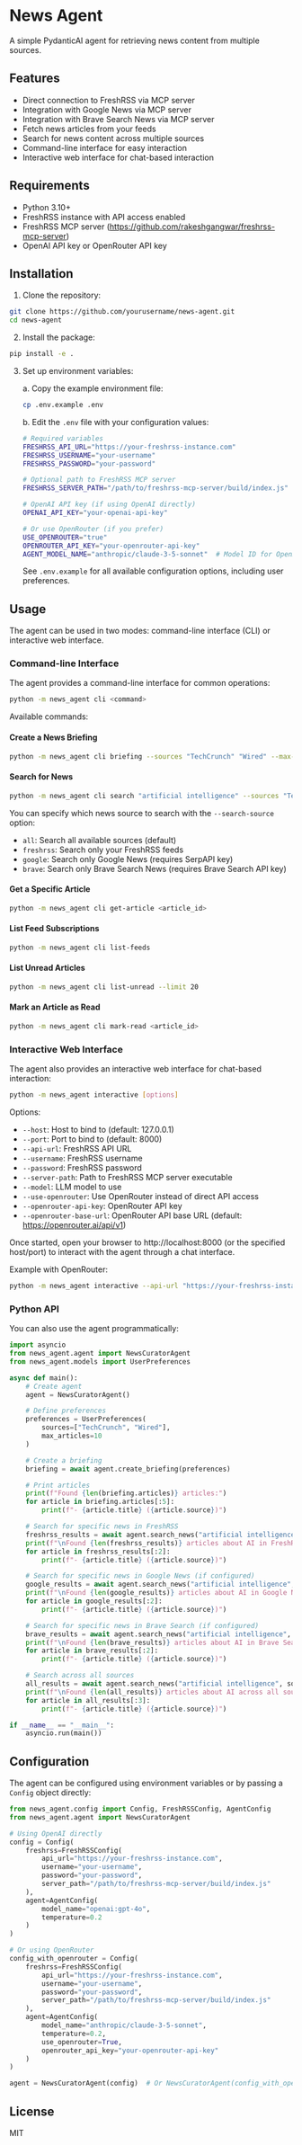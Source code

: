 # News Agent

A simple PydanticAI agent for retrieving news content from multiple sources.

## Features

- Direct connection to FreshRSS via MCP server
- Integration with Google News via MCP server
- Integration with Brave Search News via MCP server
- Fetch news articles from your feeds
- Search for news content across multiple sources
- Command-line interface for easy interaction
- Interactive web interface for chat-based interaction

## Requirements

- Python 3.10+
- FreshRSS instance with API access enabled
- FreshRSS MCP server (https://github.com/rakeshgangwar/freshrss-mcp-server)
- OpenAI API key or OpenRouter API key

## Installation

1. Clone the repository:

```bash
git clone https://github.com/yourusername/news-agent.git
cd news-agent
```

2. Install the package:

```bash
pip install -e .
```

3. Set up environment variables:

   a. Copy the example environment file:

   ```bash
   cp .env.example .env
   ```

   b. Edit the `.env` file with your configuration values:

   ```bash
   # Required variables
   FRESHRSS_API_URL="https://your-freshrss-instance.com"
   FRESHRSS_USERNAME="your-username"
   FRESHRSS_PASSWORD="your-password"

   # Optional path to FreshRSS MCP server
   FRESHRSS_SERVER_PATH="/path/to/freshrss-mcp-server/build/index.js"

   # OpenAI API key (if using OpenAI directly)
   OPENAI_API_KEY="your-openai-api-key"

   # Or use OpenRouter (if you prefer)
   USE_OPENROUTER="true"
   OPENROUTER_API_KEY="your-openrouter-api-key"
   AGENT_MODEL_NAME="anthropic/claude-3-5-sonnet"  # Model ID for OpenRouter
   ```

   See `.env.example` for all available configuration options, including user preferences.

## Usage

The agent can be used in two modes: command-line interface (CLI) or interactive web interface.

### Command-line Interface

The agent provides a command-line interface for common operations:

```bash
python -m news_agent cli <command>
```

Available commands:

#### Create a News Briefing

```bash
python -m news_agent cli briefing --sources "TechCrunch" "Wired" --max-articles 10
```

#### Search for News

```bash
python -m news_agent cli search "artificial intelligence" --sources "TechCrunch" "Wired" --max-articles 10 --search-source all
```

You can specify which news source to search with the `--search-source` option:

- `all`: Search all available sources (default)
- `freshrss`: Search only your FreshRSS feeds
- `google`: Search only Google News (requires SerpAPI key)
- `brave`: Search only Brave Search News (requires Brave Search API key)

#### Get a Specific Article

```bash
python -m news_agent cli get-article <article_id>
```

#### List Feed Subscriptions

```bash
python -m news_agent cli list-feeds
```

#### List Unread Articles

```bash
python -m news_agent cli list-unread --limit 20
```

#### Mark an Article as Read

```bash
python -m news_agent cli mark-read <article_id>
```

### Interactive Web Interface

The agent also provides an interactive web interface for chat-based interaction:

```bash
python -m news_agent interactive [options]
```

Options:
- `--host`: Host to bind to (default: 127.0.0.1)
- `--port`: Port to bind to (default: 8000)
- `--api-url`: FreshRSS API URL
- `--username`: FreshRSS username
- `--password`: FreshRSS password
- `--server-path`: Path to FreshRSS MCP server executable
- `--model`: LLM model to use
- `--use-openrouter`: Use OpenRouter instead of direct API access
- `--openrouter-api-key`: OpenRouter API key
- `--openrouter-base-url`: OpenRouter API base URL (default: https://openrouter.ai/api/v1)

Once started, open your browser to http://localhost:8000 (or the specified host/port) to interact with the agent through a chat interface.

Example with OpenRouter:
```bash
python -m news_agent interactive --api-url "https://your-freshrss-instance.com" --username "your-username" --password "your-password" --use-openrouter --openrouter-api-key "your-openrouter-api-key" --model "anthropic/claude-3-5-sonnet"
```

### Python API

You can also use the agent programmatically:

```python
import asyncio
from news_agent.agent import NewsCuratorAgent
from news_agent.models import UserPreferences

async def main():
    # Create agent
    agent = NewsCuratorAgent()

    # Define preferences
    preferences = UserPreferences(
        sources=["TechCrunch", "Wired"],
        max_articles=10
    )

    # Create a briefing
    briefing = await agent.create_briefing(preferences)

    # Print articles
    print(f"Found {len(briefing.articles)} articles:")
    for article in briefing.articles[:5]:
        print(f"- {article.title} ({article.source})")

    # Search for specific news in FreshRSS
    freshrss_results = await agent.search_news("artificial intelligence", source="freshrss")
    print(f"\nFound {len(freshrss_results)} articles about AI in FreshRSS:")
    for article in freshrss_results[:2]:
        print(f"- {article.title} ({article.source})")

    # Search for specific news in Google News (if configured)
    google_results = await agent.search_news("artificial intelligence", source="google")
    print(f"\nFound {len(google_results)} articles about AI in Google News:")
    for article in google_results[:2]:
        print(f"- {article.title} ({article.source})")

    # Search for specific news in Brave Search (if configured)
    brave_results = await agent.search_news("artificial intelligence", source="brave")
    print(f"\nFound {len(brave_results)} articles about AI in Brave Search:")
    for article in brave_results[:2]:
        print(f"- {article.title} ({article.source})")

    # Search across all sources
    all_results = await agent.search_news("artificial intelligence", source="all")
    print(f"\nFound {len(all_results)} articles about AI across all sources:")
    for article in all_results[:3]:
        print(f"- {article.title} ({article.source})")

if __name__ == "__main__":
    asyncio.run(main())
```

## Configuration

The agent can be configured using environment variables or by passing a `Config` object directly:

```python
from news_agent.config import Config, FreshRSSConfig, AgentConfig
from news_agent.agent import NewsCuratorAgent

# Using OpenAI directly
config = Config(
    freshrss=FreshRSSConfig(
        api_url="https://your-freshrss-instance.com",
        username="your-username",
        password="your-password",
        server_path="/path/to/freshrss-mcp-server/build/index.js"
    ),
    agent=AgentConfig(
        model_name="openai:gpt-4o",
        temperature=0.2
    )
)

# Or using OpenRouter
config_with_openrouter = Config(
    freshrss=FreshRSSConfig(
        api_url="https://your-freshrss-instance.com",
        username="your-username",
        password="your-password",
        server_path="/path/to/freshrss-mcp-server/build/index.js"
    ),
    agent=AgentConfig(
        model_name="anthropic/claude-3-5-sonnet",
        temperature=0.2,
        use_openrouter=True,
        openrouter_api_key="your-openrouter-api-key"
    )
)

agent = NewsCuratorAgent(config)  # Or NewsCuratorAgent(config_with_openrouter)
```

## License

MIT